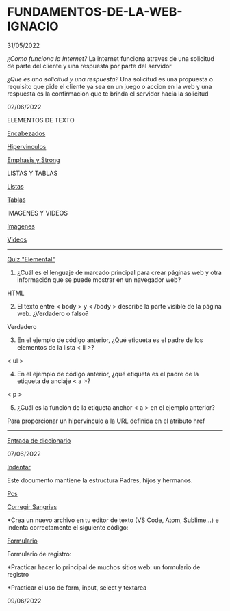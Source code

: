 # FUNDAMENTOS-DE-LA-WEB-IGNACIO

31/05/2022

*¿Como funciona la Internet?*
La internet funciona atraves de una solicitud de parte del cliente y una respuesta por parte del servidor

*¿Que es una solicitud y una respuesta?*
Una solicitud es una propuesta o requisito que pide el cliente ya sea en un juego o accion en la web y una respuesta es la confirmacion que te brinda el servidor hacia la solicitud

02/06/2022

ELEMENTOS DE TEXTO

<a href="ELEMENTOS DE TEXTO/encabezados.html">Encabezados</a>

<a href="ELEMENTOS DE TEXTO/hipervinculos.html">Hipervinculos</a>

<!-- Hipervínculos (etiquetas de anclaje)
Atributo importante: href (la URL a la que se enruta) -->

<a href="ELEMENTOS DE TEXTO/emphasis-y-strong.html">Emphasis y Strong</a>

<!-- <strong> y <em> se utilizan a menudo dentro de los párrafos -->

LISTAS Y TABLAS

<a href="LISTAS Y TABLAS/listas.html">Listas</a>

<!-- (viñetas): <ul> con <li> anidada que contiene los elementos de la lista
--
(numeradas): <ol> con <li> anidada que contiene los elementos de la lista -->

<a href="LISTAS Y TABLAS/tablas.html">Tablas</a>

<!-- <table> con <tr>anidada (filas de tabla) que contiene anidadas <th> o <td> para el encabezado o las celdas de datos regulares, respectivamente -->

IMAGENES Y VIDEOS

<a href="IMAGENES Y VIDEOS/imagenes.html">Imagenes</a>

<!-- Atributos importantes: src(la ruta del archivo de imagen)alt -->

<a href="IMAGENES Y VIDEOS/videos.html">Videos</a>

<!-- Atributos importantes: src(la ruta del archivo de video) y controls 
--
 Si queremos que un video se reproduzca de forma automática en navegadores modernos, debemos incluir autoplay, loop y muted -->

-------------------------------------------------------------------------

<a href="quizElemental.html">Quiz "Elemental"</a>

1. ¿Cuál es el lenguaje de marcado principal para crear páginas web y otra información que se puede mostrar en un navegador web?

HTML

2. El texto entre < body > y < /body > describe la parte visible de la página web. ¿Verdadero o falso?

Verdadero

3. En el ejemplo de código anterior, ¿Qué etiqueta es el padre de los elementos de la lista < li >?

< ul >

4. En el ejemplo de código anterior, ¿qué etiqueta es el padre de la etiqueta de anclaje < a >?

< p >

5. ¿Cuál es la función de la etiqueta anchor < a > en el ejemplo anterior?

Para proporcionar un hipervínculo a la URL definida en el atributo href

-------------------------------------------------------------------------

<a href="Diccionario de entrada/Entrada-de-diccionario.html">Entrada de diccionario</a>

07/06/2022

<a href="indentar.html">Indentar</a>

Este documento mantiene la estructura Padres, hijos y hermanos.

<a href="pcs.html">Pcs</a>

<a href="CorregirSangrias">Corregir Sangrias</a>

*Crea un nuevo archivo en tu editor de texto (VS Code, Atom, Sublime...) e indenta correctamente el siguiente código:

<a href="formulario.html">Formulario</a>

Formulario de registro: 

*Practicar hacer lo principal de muchos sitios web: un formulario de registro

*Practicar el uso de  form, input, select y textarea

09/06/2022